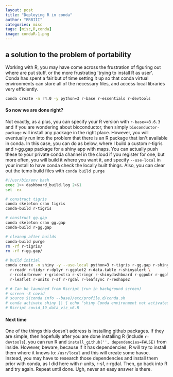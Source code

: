 ```yaml
---
layout: post
title: "Deploying R in conda"
author: "RRBIII"
categories: misc
tags: [misc,R,conda]
image: condaR-1.png
---
```



## a solution to the problem of portability

Working with R, you may have come across the frustration of figuring out where are put stuff, or the more frustrating 'trying to install R as user'. Conda has spent a fair but of time setting it up so that conda virtual environments can store all of the necessary files, and access local libraries very efficiently.  

```sh
conda create -n r4.0 -y python=3 r-base r-essentials r-devtools
```

#### So now we are done right?

Not exactly, as a plus, you can specify your R version with `r-base==3.6.3` and if you are wondering about bioconductor, then simply `bioconductor-package` will install any package in the right place. However, you will eventually run into the problem that there is an R package that isn't available in conda. In this case, you can do as below, where I build a custom r-tigris and r-gg.gap package for a shiny app with maps. You can actually push these to your private conda channel in the cloud if you register for one, but more often, you will build it where you want it, and specify `--use-local` in your install to have conda check the locally built things. Also, you can clear out the temo build files with `conda build purge`

```sh
#!/usr/bin/env bash
exec 1>> dashboard_build.log 2>&1
set -ex

# construct tigris
conda skeleton cran tigris
conda-build r-tigris

# construct gg.gap
conda skeleton cran gg.gap
conda-build r-gg.gap

# cleanup after builds
conda-build purge
rm -rf r-tigris/
rm -rf r-gg.gap/

# build initial
conda create -n shiny -y --use-local python=3 r-tigris r-gg.gap r-shiny \
  r-readr r-tidyr r-dplyr r-ggplot2 r-data.table r-shinyalert \
  r-rcolorbrewer r-gridextra r-stringr r-shinydashboard r-ggpubr r-ggplotify \
  r-leaflet r-units r-sf r-rgdal r-leafsync r-reshape2

# # Can be launched from Rscript (run in background screen)
# screen -S covid
# source $(conda info --base)/etc/profile.d/conda.sh
# conda activate shiny || { echo "shiny Conda environment not activated"; exit; }
# Rscript covid_19_data_viz_v6.R
```

#### Next time
One of the things this doesn't address is installing github packages. If they are simple, then hopefully after you are done installing R (include `r-devtools`), you can run R and `install_github('', dependencies=FALSE)` from inside. However, beware, because if it has dependencies, R will try to install them where it knows to: `/usr/local` and this will create some havoc. Instead, you may have to research those dependencies and install them prior with conda, as I did here with r-units, r-sf, r-rgdal. Then, go back into R and try again. Repeat until done. Ugh, never an easy answer is there.  


